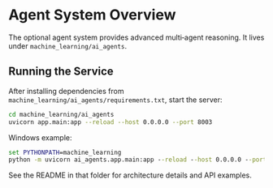 # Agent System Overview

The optional agent system provides advanced multi‑agent reasoning. It lives under `machine_learning/ai_agents`.

## Running the Service

After installing dependencies from `machine_learning/ai_agents/requirements.txt`, start the server:
```bash
cd machine_learning/ai_agents
uvicorn app.main:app --reload --host 0.0.0.0 --port 8003
```

Windows example:
```bat
set PYTHONPATH=machine_learning
python -m uvicorn ai_agents.app.main:app --reload --host 0.0.0.0 --port 8003
```

See the README in that folder for architecture details and API examples.
